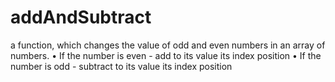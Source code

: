 # addAndSubtract

a function, which changes the value of odd and even numbers in an array of numbers. 
•	If the number is even - add to its value its index position
•	If the number is odd - subtract to its value its index position
